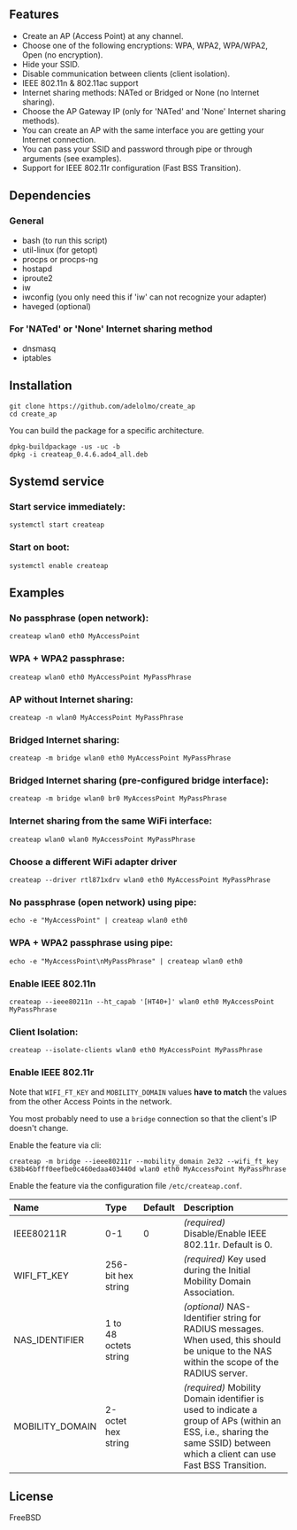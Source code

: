 ## Features
* Create an AP (Access Point) at any channel.
* Choose one of the following encryptions: WPA, WPA2, WPA/WPA2, Open (no encryption).
* Hide your SSID.
* Disable communication between clients (client isolation).
* IEEE 802.11n & 802.11ac support
* Internet sharing methods: NATed or Bridged or None (no Internet sharing).
* Choose the AP Gateway IP (only for 'NATed' and 'None' Internet sharing methods).
* You can create an AP with the same interface you are getting your Internet connection.
* You can pass your SSID and password through pipe or through arguments (see examples).
* Support for IEEE 802.11r configuration (Fast BSS Transition).

## Dependencies
### General
* bash (to run this script)
* util-linux (for getopt)
* procps or procps-ng
* hostapd
* iproute2
* iw
* iwconfig (you only need this if 'iw' can not recognize your adapter)
* haveged (optional)

### For 'NATed' or 'None' Internet sharing method
* dnsmasq
* iptables


## Installation

    git clone https://github.com/adelolmo/create_ap
    cd create_ap

You can build the package for a specific architecture.

    dpkg-buildpackage -us -uc -b
    dpkg -i createap_0.4.6.ado4_all.deb

## Systemd service
### Start service immediately:
    systemctl start createap

### Start on boot:
    systemctl enable createap


## Examples
### No passphrase (open network):
    createap wlan0 eth0 MyAccessPoint

### WPA + WPA2 passphrase:
    createap wlan0 eth0 MyAccessPoint MyPassPhrase

### AP without Internet sharing:
    createap -n wlan0 MyAccessPoint MyPassPhrase

### Bridged Internet sharing:
    createap -m bridge wlan0 eth0 MyAccessPoint MyPassPhrase

### Bridged Internet sharing (pre-configured bridge interface):
    createap -m bridge wlan0 br0 MyAccessPoint MyPassPhrase

### Internet sharing from the same WiFi interface:
    createap wlan0 wlan0 MyAccessPoint MyPassPhrase

### Choose a different WiFi adapter driver
    createap --driver rtl871xdrv wlan0 eth0 MyAccessPoint MyPassPhrase

### No passphrase (open network) using pipe:
    echo -e "MyAccessPoint" | createap wlan0 eth0

### WPA + WPA2 passphrase using pipe:
    echo -e "MyAccessPoint\nMyPassPhrase" | createap wlan0 eth0

### Enable IEEE 802.11n
    createap --ieee80211n --ht_capab '[HT40+]' wlan0 eth0 MyAccessPoint MyPassPhrase

### Client Isolation:
    createap --isolate-clients wlan0 eth0 MyAccessPoint MyPassPhrase

### Enable IEEE 802.11r
Note that `WIFI_FT_KEY` and `MOBILITY_DOMAIN` values **have to match** the values from the other Access Points in the network.

You most probably need to use a `bridge` connection so that the client's IP doesn't change.

Enable the feature via cli:

    createap -m bridge --ieee80211r --mobility_domain 2e32 --wifi_ft_key 638b46bfff0eefbe0c460edaa403440d wlan0 eth0 MyAccessPoint MyPassPhrase

Enable the feature via the configuration file `/etc/createap.conf`.

| Name | Type | Default | Description |
|:---|:---|:---|:---|
| IEEE80211R | 0-1 | 0 | *(required)* Disable/Enable IEEE 802.11r. Default is 0.|
| WIFI_FT_KEY | 256-bit hex string | | *(required)* Key used during the Initial Mobility Domain Association.|
| NAS_IDENTIFIER | 1 to 48 octets string | | *(optional)* NAS-Identifier string for RADIUS messages. When used, this should be unique to the NAS within the scope of the RADIUS server.|
| MOBILITY_DOMAIN | 2-octet hex string | | *(required)* Mobility Domain identifier is used to indicate a group of APs (within an ESS, i.e., sharing the same SSID) between which a client can use Fast BSS Transition.|

## License
FreeBSD
